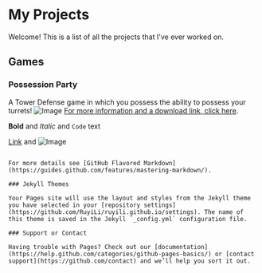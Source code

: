 # My Projects

Welcome! This is a list of all the projects that I've ever worked on.

## Games

### Possession Party
A Tower Defense game in which you possess the ability to possess your turrets!
![Image](http://i.imgur.com/OtM1ooP.png)
[For more information and a download link, click here](https://lusid.itch.io/possession-party).

**Bold** and _Italic_ and `Code` text

[Link](url) and ![Image](src)
```

For more details see [GitHub Flavored Markdown](https://guides.github.com/features/mastering-markdown/).

### Jekyll Themes

Your Pages site will use the layout and styles from the Jekyll theme you have selected in your [repository settings](https://github.com/RuyiLi/ruyili.github.io/settings). The name of this theme is saved in the Jekyll `_config.yml` configuration file.

### Support or Contact

Having trouble with Pages? Check out our [documentation](https://help.github.com/categories/github-pages-basics/) or [contact support](https://github.com/contact) and we’ll help you sort it out.

